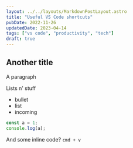 ```yaml
---
layout: ../../layouts/MarkdownPostLayout.astro
title: "Useful VS Code shortcuts"
pubDate: 2022-11-26
updatedDate: 2023-04-14
tags: ["vs code", "productivity", "tech"]
draft: true
---
```


## Another title

A paragraph

Lists n' stuff

- bullet
- list
- incoming

```js
const a = 1;
console.log(a);
```

And some inline code? `cmd + v`
